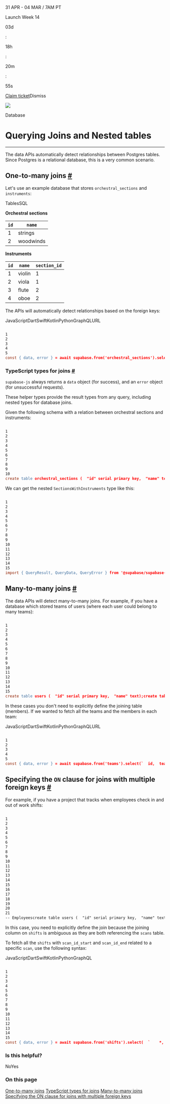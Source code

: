 31 APR - 04 MAR / 7AM PT

Launch Week 14

03d

:

18h

:

20m

:

55s

[Claim ticket](https://supabase.com/launch-week)Dismiss

![](https://supabase.com/docs/_next/image?url=%2Fdocs%2Fimg%2Flaunchweek%2F14%2Fpromo-banner-bg.png&w=3840&q=100&dpl=dpl_9WgBm3X43HXGqPuPh4vSvQgRaZyZ)

Database

# Querying Joins and Nested tables

* * *

The data APIs automatically detect relationships between Postgres tables. Since Postgres is a relational database, this is a very common scenario.

## One-to-many joins [\#](https://supabase.com/docs/guides/database/joins-and-nesting\#one-to-many-joins)

Let's use an example database that stores `orchestral_sections` and `instruments`:

TablesSQL

**Orchestral sections**

| `id` | `name` |
| --- | --- |
| 1 | strings |
| 2 | woodwinds |

**Instruments**

| `id` | `name` | `section_id` |
| --- | --- | --- |
| 1 | violin | 1 |
| 2 | viola | 1 |
| 3 | flute | 2 |
| 4 | oboe | 2 |

The APIs will automatically detect relationships based on the foreign keys:

JavaScriptDartSwiftKotlinPythonGraphQLURL

```flex

1
2
3
4
5
const { data, error } = await supabase.from('orchestral_sections').select(`  id,  name,  instruments ( id, name )`)
```

### TypeScript types for joins [\#](https://supabase.com/docs/guides/database/joins-and-nesting\#typescript-types-for-joins)

`supabase-js` always returns a `data` object (for success), and an `error` object (for unsuccessful requests).

These helper types provide the result types from any query, including nested types for database joins.

Given the following schema with a relation between orchestral sections and instruments:

```flex

1
2
3
4
5
6
7
8
9
10
create table orchestral_sections (  "id" serial primary key,  "name" text);create table instruments (  "id" serial primary key,  "name" text,  "section_id" int references "orchestral_sections");
```

We can get the nested `SectionsWithInstruments` type like this:

```flex

1
2
3
4
5
6
7
8
9
10
11
12
13
14
15
import { QueryResult, QueryData, QueryError } from '@supabase/supabase-js'const sectionsWithInstrumentsQuery = supabase.from('orchestral_sections').select(`  id,  name,  instruments (    id,    name  )`)type SectionsWithInstruments = QueryData<typeof sectionsWithInstrumentsQuery>const { data, error } = await sectionsWithInstrumentsQueryif (error) throw errorconst sectionsWithInstruments: SectionsWithInstruments = data
```

## Many-to-many joins [\#](https://supabase.com/docs/guides/database/joins-and-nesting\#many-to-many-joins)

The data APIs will detect many-to-many joins. For example, if you have a database which stored teams of users (where each user could belong to many teams):

```flex

1
2
3
4
5
6
7
8
9
10
11
12
13
14
15
create table users (  "id" serial primary key,  "name" text);create table teams (  "id" serial primary key,  "team_name" text);create table members (  "user_id" int references users,  "team_id" int references teams,  primary key (user_id, team_id));
```

In these cases you don't need to explicitly define the joining table (members). If we wanted to fetch all the teams and the members in each team:

JavaScriptDartSwiftKotlinPythonGraphQLURL

```flex

1
2
3
4
5
const { data, error } = await supabase.from('teams').select(`  id,  team_name,  users ( id, name )`)
```

## Specifying the `ON` clause for joins with multiple foreign keys [\#](https://supabase.com/docs/guides/database/joins-and-nesting\#specifying-the-on-clause-for-joins-with-multiple-foreign-keys)

For example, if you have a project that tracks when employees check in and out of work shifts:

```flex

1
2
3
4
5
6
7
8
9
10
11
12
13
14
15
16
17
18
19
20
21
-- Employeescreate table users (  "id" serial primary key,  "name" text);-- Badge scanscreate table scans (  "id" serial primary key,  "user_id" int references users,  "badge_scan_time" timestamp);-- Work shiftscreate table shifts (  "id" serial primary key,  "user_id" int references users,  "scan_id_start" int references scans, -- clocking in  "scan_id_end" int references scans, -- clocking out  "attendance_status" text);
```

In this case, you need to explicitly define the join because the joining column on `shifts` is ambiguous as they are both referencing the `scans` table.

To fetch all the `shifts` with `scan_id_start` and `scan_id_end` related to a specific `scan`, use the following syntax:

JavaScriptDartSwiftKotlinPythonGraphQL

```flex

1
2
3
4
5
6
7
8
9
10
11
12
13
14
15
const { data, error } = await supabase.from('shifts').select(  `    *,    start_scan:scans!scan_id_start (      id,      user_id,      badge_scan_time    ),   end_scan:scans!scan_id_end (     id,     user_id,     badge_scan_time    )  `)
```

### Is this helpful?

NoYes

### On this page

[One-to-many joins](https://supabase.com/docs/guides/database/joins-and-nesting#one-to-many-joins) [TypeScript types for joins](https://supabase.com/docs/guides/database/joins-and-nesting#typescript-types-for-joins) [Many-to-many joins](https://supabase.com/docs/guides/database/joins-and-nesting#many-to-many-joins) [Specifying the ON clause for joins with multiple foreign keys](https://supabase.com/docs/guides/database/joins-and-nesting#specifying-the-on-clause-for-joins-with-multiple-foreign-keys)